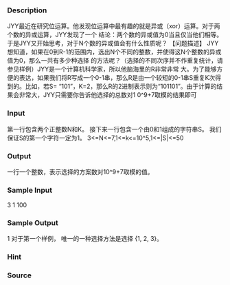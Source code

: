 
### Description
JYY最近在研究位运算。他发现位运算中最有趣的就是异或（xor）运算。对于两个数的异或运算，JYY发现了一个
结论：两个数的异或值为0当且仅当他们相等。于是JYY又开始思考，对于N个数的异或值会有什么性质呢？
【问题描述】
JYY想知道，如果在0到R-1的范围内，选出N个不同的整数，并使得这N个整数的异或值为0，那么一共有多少种选择
的方法呢？（选择的不同次序并不作重复统计，请参见样例）JYY是一个计算机科学家，所以他脑海里的R非常非常
大。为了能够方便的表达，如果我们将R写成一个0-1串，那么R是由一个较短的0-1串S重复K次得到的。比如，若S=
“101”，K=2，那么R的2进制表示则为“101101”。由于计算的结果会非常大，JYY只需要你告诉他选择的总数对1
0^9+7取模的结果即可

### Input
第一行包含两个正整数N和K。
接下来一行包含一个由0和1组成的字符串S。
我们保证S的第一个字符一定为1。
3<=N<=7,1<=k<=10^5,1<=|S|<=50
### Output
一行一个整数，表示选择的方案数对10^9+7取模的值。
### Sample Input
3 1
100
### Sample Output
1
对于第一个样例， 唯一的一种选择方法是选择 {1, 2, 3}。

### Hint

### Source
